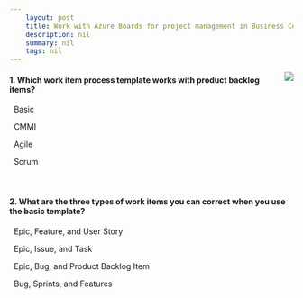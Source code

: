 ```yaml
---
    layout: post
    title: Work with Azure Boards for project management in Business Central  
    description: nil
    summary: nil
    tags: nil
---
```



 <a target="_blank" href="https://docs.microsoft.com/en-us/learn/modules/work-azure-boards/8-check/"><i class="fas fa-external-link-alt"></i> </a>
 <img align="right" src="https://docs.microsoft.com/en-us/learn/achievements/work-azure-boards.svg">
####  1. Which work item process template works with product backlog items?


<i class='far fa-square'></i> &nbsp;&nbsp;Basic

<i class='far fa-square'></i> &nbsp;&nbsp;CMMI

<i class='far fa-square'></i> &nbsp;&nbsp;Agile

<i class='fas fa-check-square' style='color: Dodgerblue;'></i> &nbsp;&nbsp;Scrum
<br />
<br />
<br />

####  2. What are the three types of work items you can correct when you use the basic template?


<i class='far fa-square'></i> &nbsp;&nbsp;Epic, Feature, and User Story

<i class='fas fa-check-square' style='color: Dodgerblue;'></i> &nbsp;&nbsp;Epic, Issue, and Task

<i class='far fa-square'></i> &nbsp;&nbsp;Epic, Bug, and Product Backlog Item

<i class='far fa-square'></i> &nbsp;&nbsp;Bug, Sprints, and Features
<br />
<br />
<br />
